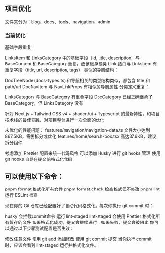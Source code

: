 ## 项目优化

文件夹分为：blog、docs、tools、navigation、admin

### 当前优化

基础字段重复：

LinksItem 和 LinksCategory 中的基础字段（id, title, description）与 BaseContent 和 BaseCategory 重复，应该继承基类
Link 接口与 LinksItem 有重复字段（title, url, description, tags）
类似的导航结构：

DocTreeNode (docs-types.ts) 和导航相关的类型结构类似，都包含 title 和 path/url
DocNavItem 与 NavLinkProps 有相似的导航属性
分类定义重复：

LinksCategory 与 BaseCategory 有重叠字段
DocCategory 已经正确继承了 BaseCategory，但 LinksCategory 没有

针对 Next.js + Tailwind CSS v4 + shadcn/ui + Typescript 的最新特性，和项目技术栈的最佳实践，对项目整体进行一次全面的优化

未优化的性能问题：
features/navigation/navigation-data.ts 文件大小达到867.5KB，需要拆分或优化
features/home/search-box.tsx 高达37.6KB，建议拆分组件

考虑添加 Prettier 配置来统一代码风格
可以添加 Husky 进行 git hooks 管理
使用 git hooks 自动在提交前格式化代码

## 可以使用以下命令：

pnpm format 格式化所有文件
pnpm format:check 检查格式但不修改
pnpm lint 运行 ESLint 检查

现在你的 Git 仓库已经配置好了自动代码格式化。每次你执行 git commit 时：

husky 会拦截commit命令
运行 lint-staged
lint-staged 会使用 Prettier 格式化所有暂存的文件
如果格式化成功，提交会继续进行；如果失败，提交会被阻止
你可以通过以下步骤测试配置是否生效：

修改任意文件
使用 git add 添加修改
使用 git commit 提交
当你执行 commit 时，应该会看到 lint-staged 运行并格式化文件。